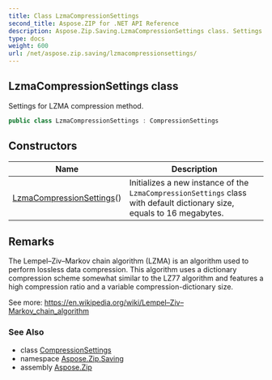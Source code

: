 ```yaml
---
title: Class LzmaCompressionSettings
second_title: Aspose.ZIP for .NET API Reference
description: Aspose.Zip.Saving.LzmaCompressionSettings class. Settings for LZMA compression method
type: docs
weight: 600
url: /net/aspose.zip.saving/lzmacompressionsettings/
---
```

## LzmaCompressionSettings class

Settings for LZMA compression method.

```csharp
public class LzmaCompressionSettings : CompressionSettings
```

## Constructors

| Name | Description |
| --- | --- |
| [LzmaCompressionSettings](lzmacompressionsettings/)() | Initializes a new instance of the `LzmaCompressionSettings` class with default dictionary size, equals to 16 megabytes. |

## Remarks

The Lempel–Ziv–Markov chain algorithm (LZMA) is an algorithm used to perform lossless data compression. This algorithm uses a dictionary compression scheme somewhat similar to the LZ77 algorithm and features a high compression ratio and a variable compression-dictionary size.

See more: https://en.wikipedia.org/wiki/Lempel–Ziv–Markov_chain_algorithm

### See Also

* class [CompressionSettings](../compressionsettings/)
* namespace [Aspose.Zip.Saving](../../aspose.zip.saving/)
* assembly [Aspose.Zip](../../)


